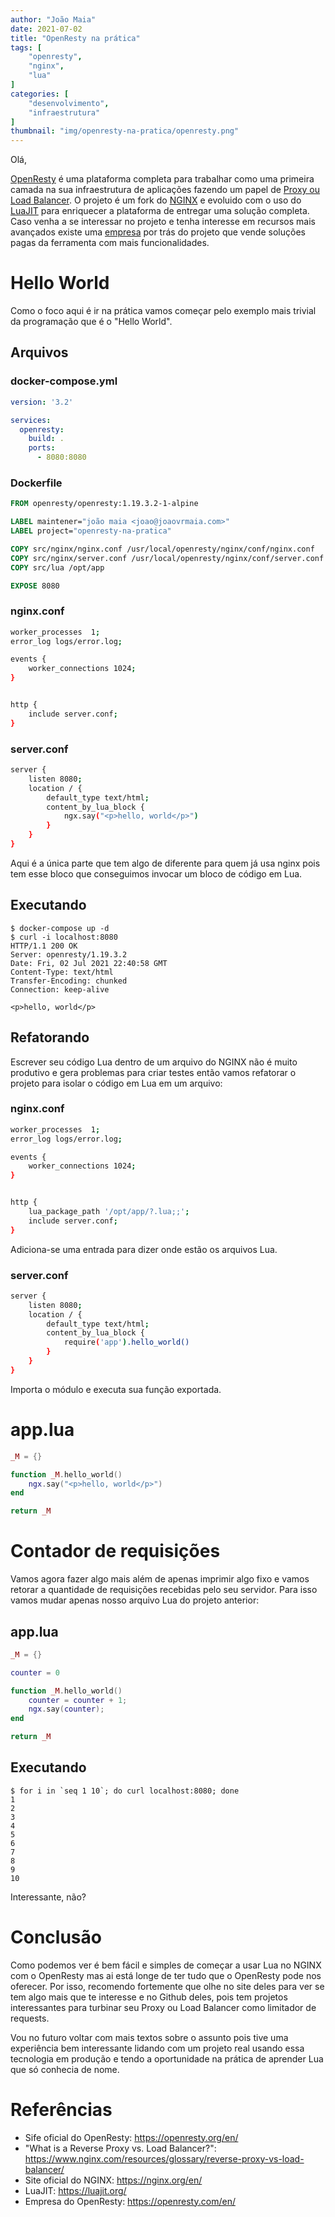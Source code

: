 ```yaml
---
author: "João Maia"
date: 2021-07-02
title: "OpenResty na prática"
tags: [
    "openresty",
    "nginx",
    "lua"
]
categories: [
    "desenvolvimento",
    "infraestrutura"
]
thumbnail: "img/openresty-na-pratica/openresty.png"
---
```


Olá,

[OpenResty](https://openresty.org/en/) é uma plataforma completa para trabalhar como uma primeira camada na sua infraestrutura de aplicações fazendo um papel de [Proxy ou Load Balancer](https://www.nginx.com/resources/glossary/reverse-proxy-vs-load-balancer/). O projeto é um fork do [NGINX](https://nginx.org/en/) e evoluido com o uso do [LuaJIT](https://luajit.org/) para enriquecer a plataforma de entregar uma solução completa. Caso venha a se interessar no projeto e tenha interesse em recursos mais avançados existe uma [empresa](https://openresty.com/en/) por trás do projeto que vende soluções pagas da ferramenta com mais funcionalidades.

# Hello World

Como o foco aqui é ir na prática vamos começar pelo exemplo mais trivial da programação que é o "Hello World".

## Arquivos

### docker-compose.yml

```yaml
version: '3.2'

services:
  openresty:
    build: .
    ports:
      - 8080:8080
```

### Dockerfile 

```Dockerfile
FROM openresty/openresty:1.19.3.2-1-alpine

LABEL maintener="joão maia <joao@joaovrmaia.com>"
LABEL project="openresty-na-pratica"

COPY src/nginx/nginx.conf /usr/local/openresty/nginx/conf/nginx.conf
COPY src/nginx/server.conf /usr/local/openresty/nginx/conf/server.conf
COPY src/lua /opt/app

EXPOSE 8080
```

### nginx.conf

```bash
worker_processes  1;
error_log logs/error.log;

events {
    worker_connections 1024;
}


http {
	include server.conf;
}
```

### server.conf

```bash
server {
	listen 8080;
	location / {
		default_type text/html;
		content_by_lua_block {
			ngx.say("<p>hello, world</p>")
		}
	}
}
```

Aqui é a única parte que tem algo de diferente para quem já usa nginx pois tem esse bloco que conseguimos invocar um bloco de código em Lua.

## Executando

```
$ docker-compose up -d
$ curl -i localhost:8080
HTTP/1.1 200 OK
Server: openresty/1.19.3.2
Date: Fri, 02 Jul 2021 22:40:58 GMT
Content-Type: text/html
Transfer-Encoding: chunked
Connection: keep-alive

<p>hello, world</p>
```

## Refatorando

Escrever seu código Lua dentro de um arquivo do NGINX não é muito produtivo e gera problemas para criar testes então vamos refatorar o projeto para isolar o código em Lua em um arquivo:

### nginx.conf

```bash
worker_processes  1;
error_log logs/error.log;

events {
    worker_connections 1024;
}


http {
    lua_package_path '/opt/app/?.lua;;';
	include server.conf;
}
```

Adiciona-se uma entrada para dizer onde estão os arquivos Lua.

###  server.conf

```bash
server {
	listen 8080;
	location / {
		default_type text/html;
		content_by_lua_block {
			require('app').hello_world()
		}
	}
}
```

Importa o módulo e executa sua função exportada.

# app.lua

```lua
_M = {}

function _M.hello_world() 
    ngx.say("<p>hello, world</p>")
end

return _M
```

# Contador de requisições

Vamos agora fazer algo mais além de apenas imprimir algo fixo e vamos retorar a quantidade de requisições recebidas pelo seu servidor. Para isso vamos mudar apenas nosso arquivo Lua do projeto anterior:

## app.lua

```lua
_M = {}

counter = 0

function _M.hello_world() 
    counter = counter + 1;
    ngx.say(counter);
end

return _M
```

## Executando

```
$ for i in `seq 1 10`; do curl localhost:8080; done
1
2
3
4
5
6
7
8
9
10
```

Interessante, não?

# Conclusão

Como podemos ver é bem fácil e simples de começar a usar Lua no NGINX com o OpenResty mas ai está longe de ter tudo que o OpenResty pode nos oferecer. Por isso, recomendo fortemente que olhe no site deles para ver se tem algo mais que te interesse e no Github deles, pois tem projetos interessantes para turbinar seu Proxy ou Load Balancer como limitador de requests.

Vou no futuro voltar com mais textos sobre o assunto pois tive uma experiência bem interessante lidando com um projeto real usando essa tecnologia em produção e tendo a oportunidade na prática de aprender Lua que só conhecia de nome.

# Referências

- Sife oficial do OpenResty: https://openresty.org/en/
- "What is a Reverse Proxy vs. Load Balancer?": https://www.nginx.com/resources/glossary/reverse-proxy-vs-load-balancer/
- Site oficial do NGINX: https://nginx.org/en/
- LuaJIT: https://luajit.org/
- Empresa do OpenResty: https://openresty.com/en/